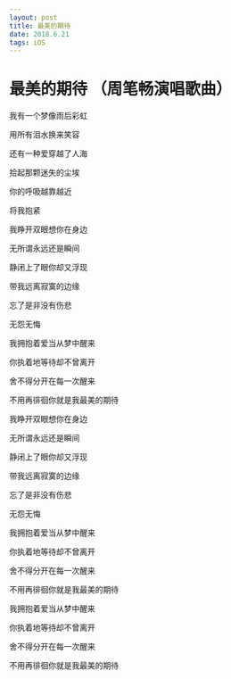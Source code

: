 ```yaml
---
layout: post
title: 最美的期待
date: 2018.6.21 
tags: iOS    
---
```


# 最美的期待 （周笔畅演唱歌曲）
我有一个梦像雨后彩虹

用所有泪水换来笑容

还有一种爱穿越了人海

拾起那颗迷失的尘埃

你的呼吸越靠越近

将我抱紧

我睁开双眼想你在身边

无所谓永远还是瞬间

静闭上了眼你却又浮现

带我远离寂寞的边缘

忘了是非没有伤悲

无怨无悔

我拥抱着爱当从梦中醒来

你执着地等待却不曾离开

舍不得分开在每一次醒来

不用再徘徊你就是我最美的期待

我睁开双眼想你在身边

无所谓永远还是瞬间

静闭上了眼你却又浮现

带我远离寂寞的边缘

忘了是非没有伤悲

无怨无悔

我拥抱着爱当从梦中醒来

你执着地等待却不曾离开

舍不得分开在每一次醒来

不用再徘徊你就是我最美的期待

我拥抱着爱当从梦中醒来

你执着地等待却不曾离开

舍不得分开在每一次醒来

不用再徘徊你就是我最美的期待









